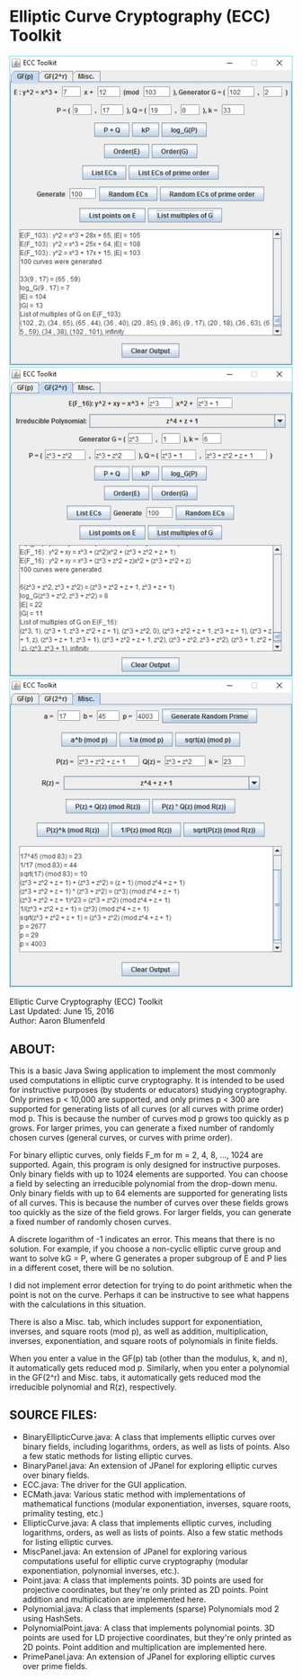 # Elliptic Curve Cryptography (ECC) Toolkit
![Elliptic Curve Cryptography (ECC) Toolkit](prime.jpg)
![Elliptic Curve Cryptography (ECC) Toolkit](binary.jpg)
![Elliptic Curve Cryptography (ECC) Toolkit](misc.jpg)

Elliptic Curve Cryptography (ECC) Toolkit <br>
Last Updated: June 15, 2016 <br>
Author: Aaron Blumenfeld

## ABOUT:

This is a basic Java Swing application to implement the most commonly
used computations in elliptic curve cryptography. It is intended to be
used for instructive purposes (by students or educators) studying
cryptography. Only primes p < 10,000 are supported, and only primes 
p < 300 are supported for generating lists of all curves (or all curves
with prime order) mod p. This is because the number of curves mod p
grows too quickly as p grows. For larger primes, you can generate a
fixed number of randomly chosen curves (general curves, or curves with
prime order).

For binary elliptic curves, only fields F_m for m = 2, 4, 8, ..., 1024 
are supported. Again, this program is only designed for instructive
purposes. Only binary fields with up to 1024 elements are supported.
You can choose a field by selecting an irreducible polynomial from the
drop-down menu. Only binary fields with up to 64 elements are supported
for generating lists of all curves. This is because the number of curves
over these fields grows too quickly as the size of the field grows. For
larger fields, you can generate a fixed number of randomly chosen curves.

A discrete logarithm of -1 indicates an error. This means that there is
no solution. For example, if you choose a non-cyclic elliptic curve group
and want to solve kG = P, where G generates a proper subgroup of E and P
lies in a different coset, there will be no solution.

I did not implement error detection for trying to do point arithmetic when
the point is not on the curve. Perhaps it can be instructive to see what
happens with the calculations in this situation.

There is also a Misc. tab, which includes support for exponentiation, inverses,
and square roots (mod p), as well as addition, multiplication, inverses, 
exponentiation, and square roots of polynomials in finite fields.

When you enter a value in the GF(p) tab (other than the modulus, k, and n), it
automatically gets reduced mod p. Similarly, when you enter a polynomial in
the GF(2^r) and Misc. tabs, it automatically gets reduced mod the irreducible
polynomial and R(z), respectively.

## SOURCE FILES:

- BinaryEllipticCurve.java: A class that implements elliptic curves over binary fields, including logarithms, orders, as well as lists of points. Also a few static methods for listing elliptic curves.
- BinaryPanel.java: An extension of JPanel for exploring elliptic curves over binary fields.
- ECC.java: The driver for the GUI application.
- ECMath.java: Various static method with implementations of mathematical functions (modular exponentiation, inverses, square roots, primality testing, etc.)
- EllipticCurve.java: A class that implements elliptic curves, including logarithms, orders, as well as lists of points. Also a few static methods for listing elliptic curves.
- MiscPanel.java: An extension of JPanel for exploring various computations useful for elliptic curve cryptography (modular exponentiation, polynomial inverses, etc.).
- Point.java: A class that implements points. 3D points are used for projective coordinates, but they're only printed as 2D points. Point addition and multiplication are implemented here.
- Polynomial.java: A class that implements (sparse) Polynomials mod 2 using HashSets.
- PolynomialPoint.java: A class that implements polynomial points. 3D points are used for LD projective coordinates, but they're only printed as 2D points. Point addition and multiplication are implemented here.
- PrimePanel.java: An extension of JPanel for exploring elliptic curves over prime fields.